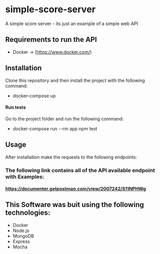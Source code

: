 # simple-score-server
A simple score server - its just an example of a simple web API

## Requirements to run the API
* Docker -> (https://www.docker.com/)

## Installation
Clone this repository and then install the project with the following command:
* docker-compose up

#### Run tests
Go to the project folder and run the following command:
* docker-compose run --rm app npm test

## Usage
After installation make the requests to the following endpoints:

### The following link contains all of the API available endpoint with Examples:

#### https://documenter.getpostman.com/view/2007242/S11NPHWg


## This Software was buit using the following technologies:
- Docker
- Node.js
- MongoDB
- Express
- Mocha
